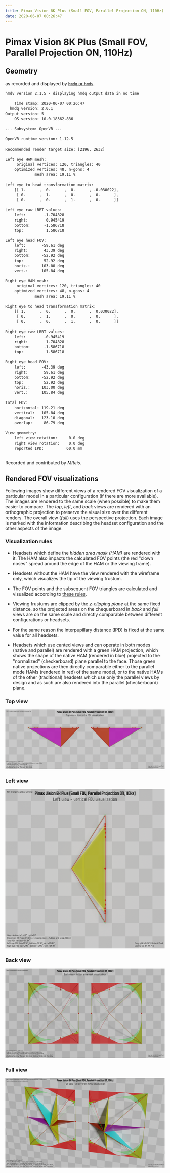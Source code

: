```yaml
---
title: Pimax Vision 8K Plus (Small FOV, Parallel Projection ON, 110Hz)
date: 2020-06-07 00:26:47
---
```

# Pimax Vision 8K Plus (Small FOV, Parallel Projection ON, 110Hz)

## Geometry

as recorded and displayed by [`hmdq` or `hmdv`](https://github.com/risa2000/hmdq).
```
hmdv version 2.1.5 - displaying hmdq output data in no time

    Time stamp: 2020-06-07 00:26:47
  hmdq version: 2.0.1
Output version: 5
    OS version: 10.0.18362.836

... Subsystem: OpenVR ...

OpenVR runtime version: 1.12.5

Recommended render target size: [2196, 2632]

Left eye HAM mesh:
     original vertices: 120, triangles: 40
    optimized vertices: 48, n-gons: 4
             mesh area: 19.11 %

Left eye to head transformation matrix:
    [[ 1.      ,  0.      ,  0.      , -0.030022],
     [ 0.      ,  1.      ,  0.      ,  0.      ],
     [ 0.      ,  0.      ,  1.      ,  0.      ]]

Left eye raw LRBT values:
    left:        -1.704828
    right:        0.945419
    bottom:      -1.586718
    top:          1.586718

Left eye head FOV:
    left:       -59.61 deg
    right:       43.39 deg
    bottom:     -52.92 deg
    top:         52.92 deg
    horiz.:     103.00 deg
    vert.:      105.84 deg

Right eye HAM mesh:
     original vertices: 120, triangles: 40
    optimized vertices: 48, n-gons: 4
             mesh area: 19.11 %

Right eye to head transformation matrix:
    [[ 1.      ,  0.      ,  0.      ,  0.030022],
     [ 0.      ,  1.      ,  0.      ,  0.      ],
     [ 0.      ,  0.      ,  1.      ,  0.      ]]

Right eye raw LRBT values:
    left:        -0.945419
    right:        1.704828
    bottom:      -1.586718
    top:          1.586718

Right eye head FOV:
    left:       -43.39 deg
    right:       59.61 deg
    bottom:     -52.92 deg
    top:         52.92 deg
    horiz.:     103.00 deg
    vert.:      105.84 deg

Total FOV:
    horizontal: 119.21 deg
    vertical:   105.84 deg
    diagonal:   123.10 deg
    overlap:     86.79 deg

View geometry:
    left view rotation:     0.0 deg
    right view rotation:    0.0 deg
    reported IPD:          60.0 mm


```
Recorded and contributed by _MReis_.

## Rendered FOV visualizations

Following images show different views of a rendered FOV visualization of a
particular model in a particular configuration (if there are more available).
The images are rendered to the same scale (when possible) to make them easier
to compare. The _top_, _left_, and _back_ views are rendered with an
orthographic projection to preserve the visual size over the different renders.
The overall view (_full_) uses the perspective projection. Each image is marked
with the information describing the headset configuration and the other aspects
of the image.

### Visualization rules

* Headsets which define the _hidden area mask (HAM)_ are rendered with it. The
  HAM also impacts the calculated FOV points (the red "clown noses" spread
  around the edge of the HAM or the viewing frame).

* Headsets without the HAM have the view rendered with the wireframe only, which
  visualizes the tip of the viewing frustum.

* The FOV points and the subsequent FOV triangles are calculated and visualized
  according to [these
  rules](https://risa2000.github.io/vrdocs/docs/hmd_fov_calculation).

* Viewing frustums are clipped by the _z-clipping plane_ at the same fixed
  distance, so the projected areas on the chequerboard in _back_ and _full_
  views are on the same scale and directly comparable between different
  configurations or headsets.

* For the same reason the interpupillary distance (IPD) is fixed at the same
  value for all headsets.

* Headsets which use canted views and can operate in both modes (native and
  parallel) are rendered with a green HAM projection, which shows the shape of
  the native HAM (rendered in blue) projected to the "normalized"
  (checkerboard) plane parallel to the face. Those green native projections are
  then directly comparable either to the parallel mode HAMs (rendered in red)
  of the same model, or to the native HAMs of the other (traditional) headsets
  which use only the parallel views by design and as such are also rendered
  into the parallel (checkerboard) plane.

### Top view
[![Pimax Vision 8K Plus (Small FOV, Parallel Projection ON, 110Hz) - top view](../images/PimaxVision8KPlus_Small_PP_R110_top.dmx.png)](../images/PimaxVision8KPlus_Small_PP_R110_top.dmx.png)

### Left view
[![Pimax Vision 8K Plus (Small FOV, Parallel Projection ON, 110Hz) - left view](../images/PimaxVision8KPlus_Small_PP_R110_left.dmx.png)](../images/PimaxVision8KPlus_Small_PP_R110_left.dmx.png)

### Back view
[![Pimax Vision 8K Plus (Small FOV, Parallel Projection ON, 110Hz) - back view](../images/PimaxVision8KPlus_Small_PP_R110_back.dmx.png)](../images/PimaxVision8KPlus_Small_PP_R110_back.dmx.png)

### Full view
[![Pimax Vision 8K Plus (Small FOV, Parallel Projection ON, 110Hz) - full view](../images/PimaxVision8KPlus_Small_PP_R110_over.dmx.png)](../images/PimaxVision8KPlus_Small_PP_R110_over.dmx.png)


